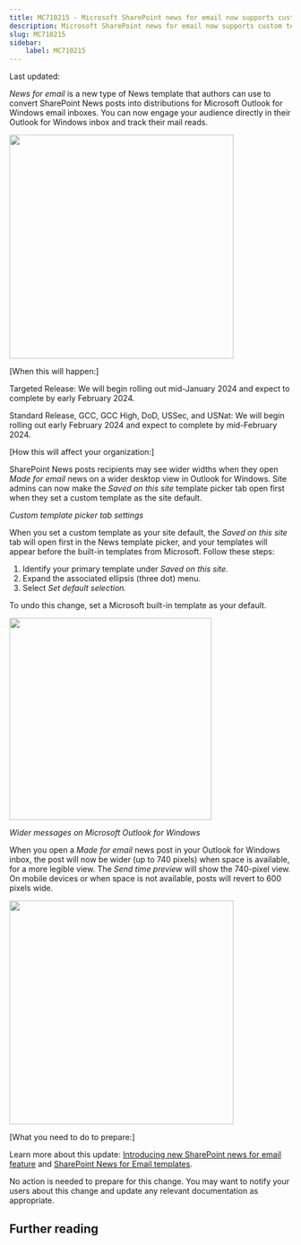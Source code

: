 ```yaml
---
title: MC710215 - Microsoft SharePoint news for email now supports custom template tab settings and wider posts
description: Microsoft SharePoint news for email now supports custom template tab settings and wider posts
slug: MC710215
sidebar:
    label: MC710215
---
```



Last updated: 

<p><i>News for email</i> is a new type of News template that authors can use to convert SharePoint News posts into distributions for Microsoft Outlook for Windows email inboxes. You can now engage your audience directly in their Outlook for Windows inbox and track their mail reads.<br></p><p><strong> 
</strong></p><p><img src="https://img-prod-cms-rt-microsoft-com.akamaized.net/cms/api/am/imageFileData/RW1h7aX?ver=4800" style="width: 400px;"><br></p><p>[When this will happen:]<br></p><p>Targeted Release: We will begin rolling out&nbsp;mid-January 2024&nbsp;and expect to complete by&nbsp;early February 2024.<br></p><p>Standard Release, GCC, GCC High, DoD, USSec, and USNat: We will begin rolling out early February 2024 and expect to complete by mid-February 2024.<br></p><p> 
</p><p>[How this will affect your organization:]</p><p>SharePoint News posts recipients may see wider widths when they open <i>Made for email </i>news on a wider desktop view in Outlook for Windows. Site admins can now make the <i>Saved on this site</i> template picker tab open first when they set a custom template as the site default.</p><p><i>Custom template picker tab settings<br></i></p><p><i>
</i></p><p>When you set a custom template as your site default, the <i>Saved on this site</i> tab will open first in the News template picker, and your templates will appear before the built-in templates from Microsoft. Follow these steps:</p><ol><li>Identify your primary template under <i>Saved on this site.</i></li><li>Expand the associated ellipsis (three dot) menu.</li><li>Select <i>Set default selection.</i></li></ol><p>To undo this change, set a Microsoft built-in template as your default.</p><p><img src="https://img-prod-cms-rt-microsoft-com.akamaized.net/cms/api/am/imageFileData/RW1h4FD?ver=27dc" style="width: 360.994px;"><br></p><p><i>Wider messages on Microsoft Outlook for Windows</i><br></p><p>
</p><p>When you open a <i>Made for email </i>news post in your Outlook for Windows inbox, the post will now be wider (up to 740 pixels) when space is available, for a more legible view. The <i>Send time preview </i>will show the 740-pixel view. On mobile devices or when space is not available, posts will revert to 600 pixels wide.</p><p><img src="https://img-prod-cms-rt-microsoft-com.akamaized.net/cms/api/am/imageFileData/RW1hcq3?ver=4b2d" style="width: 400px;"><br></p><p>[What you need to do to prepare:]<br></p><p>Learn more about this update:&nbsp;<a href="https://techcommunity.microsoft.com/t5/microsoft-sharepoint-blog/introducing-new-sharepoint-news-for-email-feature/ba-p/3908715" target="_blank">Introducing new SharePoint news for email feature</a>&nbsp;and <a href="https://support.microsoft.com/office/sharepoint-news-for-email-templates-77508526-11e7-4a32-aa39-dbf85c5ce88c" target="_blank">SharePoint News for Email templates</a>.</p><p>No action is needed to prepare for this change. You may want to notify your users about this change and update any relevant documentation as appropriate.</p>

## Further reading
